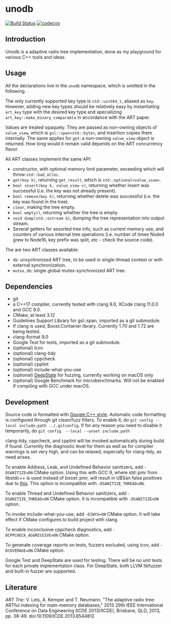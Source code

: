 <!--- -*- gfm -*- -->

# unodb

[![Build
Status](https://travis-ci.org/laurynas-biveinis/unodb.svg?branch=master)](https://travis-ci.org/laurynas-biveinis/unodb)
[![codecov](https://codecov.io/gh/laurynas-biveinis/unodb/branch/master/graph/badge.svg)](https://codecov.io/gh/laurynas-biveinis/unodb)

## Introduction

Unodb is a adaptive radix tree implementation, done as my playground for various
C++ tools and ideas.

## Usage

All the declarations live in the `unodb` namespace, which is omitted in the
following.

The only currently supported key type is `std::uint64_t`, aliased as `key`.
However, adding new key types should be relatively easy by instantiating
`art_key` type with the desired key type and specializing
`art_key::make_binary_comparable` in accordance with the ART paper.

Values are treated opaquely. They are passed as non-owning objects of
`value_view`, which is `gsl::span<std::byte>`, and insertion copies them
internally. The same applies for `get`: a non-owning `value_view` object is
returned. How long would it remain valid depends on the ART concurrency flavor.

All ART classes implement the same API:

* constructor, with optional memory limit parameter, exceeding which will throw
  `std::bad_alloc`.
* `get(key k)`, returning `get_result`, which is `std::optional<value_view>`.
* `bool insert(key k, value_view v)`, returning whether insert was
  successful (i.e. the key was not already present).
* `bool remove(key k)`, returning whether delete was successful (i.e. the
  key was found in the tree).
* `clear`, making the tree empty.
* `bool empty()`, returning whether the tree is empty.
* `void dump(std::ostream &)`, dumping the tree representation into output
  stream.
* Several getters for assorted tree info, such as current memory use, and
  counters of various internal tree  operations (i.e. number of times Node4 grew
  to Node16, key prefix was split, etc - check the source code).

The are two ART classes available:

* `db`: unsychronized ART tree, to be used in single-thread context or with
  external synchronization.
* `mutex_db`: single global mutex-synchronized ART tree.

## Dependencies

* git
* a C++17 compiler, currently tested with clang 9.0, XCode clang 11.0.0 and GCC 9.0.
* CMake, at least 3.12
* Guidelines Support Library for gsl::span, imported as a git submodule.
* If clang is used, Boost.Container library. Currently 1.70 and 1.72
  are being tested.
* clang-format 9.0
* Google Test for tests, imported as a git submodule.
* (optional) lcov
* (optional) clang-tidy
* (optional) cppcheck
* (optional) cpplint
* (optional) include-what-you-use
* (optional) [DeepState][deepstate] for fuzzing, currently working on macOS only
* (optional) Google Benchmark for microbenchmarks. Will not be enabled if
  compiling with GCC under macOS.

## Development

Source code is formatted with [Google C++ style][gc++style]. Automatic code
formatting is configured through git  clean/fuzz filters. To enable it, do `git
config --local include.path ../.gitconfig`. If for any reason you need to
disable it temporarily, do `git config  --local --unset include.path`

clang-tidy, cppcheck, and cpplint will be invoked automatically during build if
found. Currently the diagnostic level for them as well as for compiler warnings
is set very high, and can be relaxed, especially for clang-tidy, as need arises.

To enable Address, Leak, and Undefined Behavior sanitizers, add `-DSANITIZE=ON`
CMake option. Using this with GCC 9, where std::pmr from libstdc++ is used
instead of boost::pmr, will result in UBSan false positives due to
[this][libstdc++ub]. This option is incompatible with `-DSANITIZE_THREAD=ON`.

To enable Thread and Undefined Behavior sanitizers, add `-DSANITIZE_THREAD=ON`
CMake option. It is incompatible with `-DSANITIZE=ON` option.

To invoke include-what-you-use, add `-DIWYU=ON` CMake option. It will take
effect if CMake configures to build project with clang.

To enable inconclusive cppcheck diagnostics, add `-DCPPCHECK_AGGRESSIVE=ON`
CMake option.

To generate coverage reports on tests, fuzzers excluded, using lcov, add
`-DCOVERAGE=ON` CMake option.

Google Test and DeepState are used for testing. There will be no unit tests for
each private implementation class. For DeepState, both LLVM libfuzzer and
built-in fuzzer are supported.

## Literature

*ART Trie*: V. Leis, A. Kemper and T. Neumann, "The adaptive radix tree: ARTful
indexing for main-memory databases," 2013 29th IEEE International Conference on
Data Engineering (ICDE 2013)(ICDE), Brisbane, QLD, 2013, pp. 38-49.
doi:10.1109/ICDE.2013.6544812

[boostub1]: https://gcc.gnu.org/bugzilla/show_bug.cgi?id=80963

[boostub2]: https://bugs.llvm.org/show_bug.cgi?id=39191

[libstdc++ub]: https://gcc.gnu.org/bugzilla/show_bug.cgi?id=90442

[gc++style]: https://google.github.io/styleguide/cppguide.html
"Google C++ Style Guide"

[deepstate]: https://github.com/trailofbits/deepstate "DeepState on GitHub"
